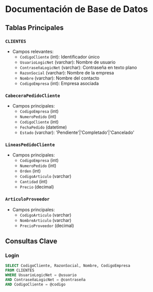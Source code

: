 # Documentación de Base de Datos

## Tablas Principales

### `CLIENTES`
- Campos relevantes:
  - `CodigoCliente` (int): Identificador único
  - `UsuarioLogicNet` (varchar): Nombre de usuario
  - `ContraseñaLogicNet` (varchar): Contraseña en texto plano
  - `RazonSocial` (varchar): Nombre de la empresa
  - `Nombre` (varchar): Nombre del contacto
  - `CodigoEmpresa` (int): Empresa asociada

### `CabeceraPedidoCliente`
- Campos principales:
  - `CodigoEmpresa` (int)
  - `NumeroPedido` (int)
  - `CodigoCliente` (int)
  - `FechaPedido` (datetime)
  - `Estado` (varchar): 'Pendiente'|'Completado'|'Cancelado'

### `LineasPedidoCliente`
- Campos principales:
  - `CodigoEmpresa` (int)
  - `NumeroPedido` (int)
  - `Orden` (int)
  - `CodigoArticulo` (varchar)
  - `Cantidad` (int)
  - `Precio` (decimal)

### `ArticuloProveedor`
- Campos principales:
  - `CodigoArticulo` (varchar)
  - `NombreArticulo` (varchar)
  - `PrecioProveedor` (decimal)

## Consultas Clave

### Login
```sql
SELECT CodigoCliente, RazonSocial, Nombre, CodigoEmpresa 
FROM CLIENTES 
WHERE UsuarioLogicNet = @usuario 
AND ContraseñaLogicNet = @contraseña
AND CodigoCliente = @codigo